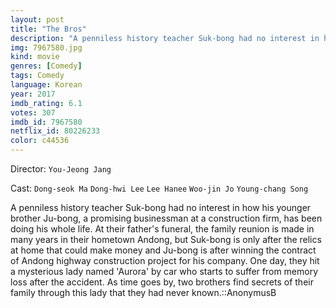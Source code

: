 ```yaml
---
layout: post
title: "The Bros"
description: "A penniless history teacher Suk-bong had no interest in how his younger brother Ju-bong, a promising businessman at a construction firm, has been doing his whole life. At their father's funeral, the family reunion is made in many years in their hometown Andong, but Suk-bong is only after the relics at home that could make money and Ju-bong is after winning the contract of Andong highway construction project for his company. One day, they hit a mysterious lady named 'Aurora' by car who starts to suffer from memory loss after the accident. As time goes by, two brothers find.."
img: 7967580.jpg
kind: movie
genres: [Comedy]
tags: Comedy 
language: Korean
year: 2017
imdb_rating: 6.1
votes: 307
imdb_id: 7967580
netflix_id: 80226233
color: c44536
---
```

Director: `You-Jeong Jang`  

Cast: `Dong-seok Ma` `Dong-hwi Lee` `Lee Hanee` `Woo-jin Jo` `Young-chang Song` 

A penniless history teacher Suk-bong had no interest in how his younger brother Ju-bong, a promising businessman at a construction firm, has been doing his whole life. At their father's funeral, the family reunion is made in many years in their hometown Andong, but Suk-bong is only after the relics at home that could make money and Ju-bong is after winning the contract of Andong highway construction project for his company. One day, they hit a mysterious lady named 'Aurora' by car who starts to suffer from memory loss after the accident. As time goes by, two brothers find secrets of their family through this lady that they had never known.::AnonymusB